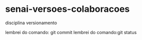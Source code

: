 # senai-versoes-colaboracoes
disciplina versionamento



lembrei do comando: git commit
lembrei do comando:git status

